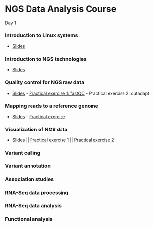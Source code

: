 NGS Data Analysis Course
================================================================================

Day 1


### Introduction to Linux systems
- [Slides](COURSE_MATERIALS/alignment/slides/presentation_mda14.pdf)

### Introduction to NGS technologies
- [Slides](COURSE_MATERIALS/alignment/slides/ngs_introduction_mda14.pdf)

### Quality control for NGS raw data

- [Slides](COURSE_MATERIALS/rna-seq/slides/slides.pdf) - [Practical exercise 1: fastQC](COURSE_MATERIALS/rna-seq/examples/example.html) - Practical exercise 2: cutadapt


### Mapping reads to a reference genome
- [Slides](COURSE_MATERIALS/alignment/slides/ngs-read-mapping-imedina-mda14.pdf) - [Practical exercise](COURSE_MATERIALS/alignment/example/example.html)

### Visualization of NGS data

- [Slides](COURSE_MATERIALS/visualization/slides/2014-Cambridge_visualisation.pdf) || [Practical exercise 1](COURSE_MATERIALS/visualization/example/010_example.html) || [Practical exercise 2](COURSE_MATERIALS/visualization/example/020_example.html)


### Variant calling

### Variant annotation

### Association studies



### RNA-Seq data processing

### RNA-Seq data analysis

### Functional analysis
